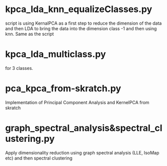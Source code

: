 # kpca_lda_knn_equalizeClasses.py 
  script is using KernalPCA as a first step to reduce the dimension of the data and then LDA to bring the data
  into the dimension class -1 and then using knn. Same as the script 
 # kpca_lda_multiclass.py
 for 3 classes.
  # pca_kpca_from-skratch.py
Implementation of Principal Component Analysis and KernelPCA from skratch
# graph_spectral_analysis&spectral_clustering.py
Apply dimensionality reduction using graph spectral analysis (LLE, IsoMap etc) and then spectral clustering
